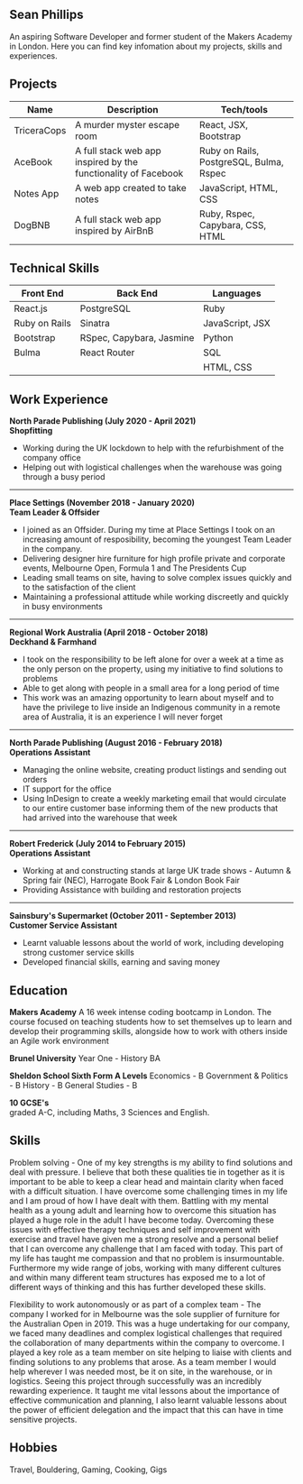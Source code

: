 ## Sean Phillips

An aspiring Software Developer and former student of the Makers Academy in London. Here you can find key infomation about my projects, skills and experiences.

## Projects

| Name | Description | Tech/tools |
| ----------- | ----------------- | ----------------- |
| TriceraCops | A murder myster escape room| React, JSX, Bootstrap|
| AceBook | A full stack web app inspired by the functionality of Facebook | Ruby on Rails, PostgreSQL, Bulma, Rspec |
| Notes App | A web app created to take notes | JavaScript, HTML, CSS |
| DogBNB | A full stack web app inspired by AirBnB | Ruby, Rspec, Capybara, CSS, HTML |

## Technical Skills
| Front End | Back End | Languages |
| --------- | -------- | --------- |
| React.js | PostgreSQL | Ruby |
| Ruby on Rails | Sinatra | JavaScript, JSX |
| Bootstrap | RSpec, Capybara, Jasmine | Python |
| Bulma | React Router | SQL |
| | | HTML, CSS |

## Work Experience
**North Parade Publishing (July 2020 - April 2021) <br/>
Shopfitting**
- Working during the UK lockdown to help with the refurbishment of the company office
- Helping out with logistical challenges when the warehouse was going through a busy period
-------------------------------------------------------------
**Place Settings (November 2018 - January 2020)  <br/>
Team Leader & Offsider**
- I joined as an Offsider. During my time at Place Settings I took on an increasing amount of resposibility, becoming the youngest Team Leader in the company.
- Delivering designer hire furniture for high profile private and corporate events, Melbourne Open, Formula 1 and The Presidents Cup
- Leading small teams on site, having to solve complex issues quickly and to the satisfaction of the client
- Maintaining a professional attitude while working discreetly and quickly in busy environments
-------------------------------------------------------------
**Regional Work Australia (April 2018 - October 2018) <br/>
Deckhand & Farmhand**
- I took on the responsibility to be left alone for over a week at a time as the only person on the property, using my initiative to find solutions to problems
- Able to get along with people in a small area for a long period of time
- This work was an amazing opportunity to learn about myself and to have the privilege to live inside an Indigenous community in a remote area of Australia, it is an experience I will never forget
-------------------------------------------------------------
**North Parade Publishing (August 2016 - February 2018)  <br/>
Operations Assistant**
- Managing the online website, creating product listings and sending out orders
- IT support for the office
- Using InDesign to create a weekly marketing email that would circulate to our entire customer base informing them of the new products that had arrived into the warehouse that week
-------------------------------------------------------------
**Robert Frederick (July 2014 to February 2015) <br/>
Operations Assistant**
- Working at and constructing stands at large UK trade shows - Autumn & Spring fair (NEC), Harrogate Book Fair & London Book Fair
- Providing Assistance with building and restoration projects
-------------------------------------------------------------
**Sainsbury's Supermarket (October 2011 - September 2013) <br/>
Customer Service Assistant**
- Learnt valuable lessons about the world of work, including developing strong customer service skills
- Developed financial skills, earning and saving money

## Education

**Makers Academy**
A 16 week intense coding bootcamp in London. The course focused on teaching students how to set themselves up to learn and develop their programming skills, alongside how to work with others inside an Agile work environment

**Brunel University**
Year One - History BA

**Sheldon School Sixth Form
A Levels**
Economics - B
Government & Politics - B
History - B
General Studies - B

**10 GCSE's**  <br/>
graded A-C, including Maths, 3 Sciences and English.

## Skills

Problem solving - One of my key strengths is my ability to find solutions and deal with pressure. I believe that both these qualities tie in together as it is important to be able to keep a clear head and maintain clarity when faced with a difficult situation. I have overcome some challenging times in my life and I am proud of how I have dealt with them. Battling with my mental health as a young adult and learning how to overcome this situation has played a huge role in the adult I have become today. Overcoming these issues with effective therapy techniques and self improvement with exercise and travel have given me a strong resolve and a personal belief that I can overcome any challenge that I am faced with today. This part of my life has taught me compassion and that no problem is insurmountable. Furthermore my wide range of jobs, working with many different cultures and within many different team structures has exposed me to a lot of different ways of thinking and this has further developed these skills. 

Flexibility to work autonomously or as part of a complex team -  The company I worked for in Melbourne was the sole supplier of furniture for the Australian Open in 2019. This was a huge undertaking for our company, we faced many deadlines and complex logistical challenges that required the collaboration of many departments within the company to overcome. I played a key role as a team member on site helping to liaise with clients and finding solutions to any problems that arose. As a team member I would help wherever I was needed most, be it on site, in the warehouse, or in logistics. Seeing this project through successfully was an incredibly rewarding experience. It taught me vital lessons about the importance of effective communication and planning, I also learnt valuable lessons about the power of efficient delegation and the impact that this can have in time sensitive projects. 

## Hobbies

Travel, Bouldering, Gaming, Cooking, Gigs 
